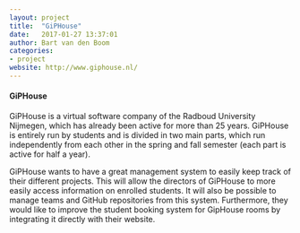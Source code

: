 ```yaml
---
layout: project
title:  "GiPHouse"
date:   2017-01-27 13:37:01
author: Bart van den Boom
categories:
- project
website: http://www.giphouse.nl/
---
```


#### GiPHouse

GiPHouse is a virtual software company of the Radboud University Nijmegen, which has already been active for more than 25 years. GiPHouse is entirely run by students and is divided in two main parts, which run independently from each other in the spring and fall semester (each part is active for half a year).

GiPHouse wants to have a great management system to easily keep track of their different projects. This will allow the directors of GiPHouse to more easily access information on enrolled students. It will also be possible to manage teams and GitHub repositories from this system. 
Furthermore, they would like to improve the student booking system for GipHouse rooms by integrating it directly with their website.
